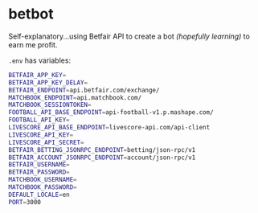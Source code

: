 # betbot

Self-explanatory...using Betfair API to create a bot _(hopefully learning)_ to earn me profit.

`.env` has variables:

```bash
BETFAIR_APP_KEY=
BETFAIR_APP_KEY_DELAY=
BETFAIR_ENDPOINT=api.betfair.com/exchange/
MATCHBOOK_ENDPOINT=api.matchbook.com/
MATCHBOOK_SESSIONTOKEN=
FOOTBALL_API_BASE_ENDPOINT=api-football-v1.p.mashape.com/
FOOTBALL_API_KEY=
LIVESCORE_API_BASE_ENDPOINT=livescore-api.com/api-client
LIVESCORE_API_KEY=
LIVESCORE_API_SECRET=
BETFAIR_BETTING_JSONRPC_ENDPOINT=betting/json-rpc/v1
BETFAIR_ACCOUNT_JSONRPC_ENDPOINT=account/json-rpc/v1
BETFAIR_USERNAME=
BETFAIR_PASSWORD=
MATCHBOOK_USERNAME=
MATCHBOOK_PASSWORD=
DEFAULT_LOCALE=en
PORT=3000
```